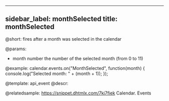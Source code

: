 
---
sidebar_label: monthSelected
title: monthSelected
---          

@short: fires after a month was selected in the calendar

@params:

- month     number      the number of the selected month (from 0 to 11)




@example:
calendar.events.on("MonthSelected", function(month) {
   console.log("Selected month: " + (month + 1));
});


@template: api_event
@descr:

@relatedsample:
https://snippet.dhtmlx.com/7kj7fiek	Calendar. Events


